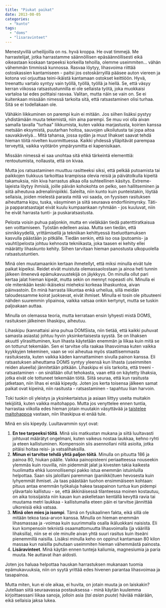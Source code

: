 ```yaml
---
title: "Piukat paikat"
date: 2013-08-05
categories: 
  - "kunto"
tags: 
  - "doms"
  - "lisaravinteet"
---
```


Menestyvillä urheilijoilla on ns. hyvä kroppa. He ovat timmejä. Me harrastelijat, jotka harrastamme säännöllisen epäsäännöllisesti eikä oikeastaan koskaan tarpeeksi korkeilla tehoilla, olemme useimmiten... vähän vähemmän timmissä kunnossa. Rasvaa löytyy, lihasvoima riittää ostoskassien kantamiseen - paitsi jos ostoskärryillä pääsee auton viereen ja kotona voi orjuuttaa teini-ikäistä kantamaan ostokset keittiöön. Hyvä, treenattu vartalo syntyy vain työllä, työllä, työllä ja hiellä. Se, että väsyy kerran viikossa ratsastustunnilla ei ole sellaista työtä, joka muokkaisi vartaloa tai edes polttaisi rasvaa. Valitan, mutta näin se vain on. Se ei kuitenkaan missään nimessä tarkoita sitä, että ratsastaminen olisi turhaa. Sitä se ei todellakaan ole.

<!--more-->

Vähäkin liikkuminen on parempi kuin ei mitään. Jos siihen lisäksi pystyy yhdistämään muuta tekemistä, niin aina parempi. Se muu voi olla aivan samalla tavalla "turhaa" liikkumista, kuten vaikka marjastusta, koirien kanssa metsään eksymistä, puutarhan hoitoa, sauvojen ulkoilutusta tai jopa aitoa sauvakävelyä... Mitä tahansa, jossa sydän ja muut lihakset saavat tehdä hieman töitä nivelten kuormittuessa. Kaikki yhdessä ylläpitävät parempaa terveyttä, vaikka vyötärön ympärysmitta ei kapenisikaan.

Missään nimessä ei saa unohtaa sitä ehkä tärkeintä elementtiä: rentoutumista, nollausta, että on kivaa.

Mutta jos ratsastaminen muuttuu rasitteeksi siksi, että pelkää putoamista tai paikkojen tiukkuus tarkoittaa krampissa olevia reisiä ja päivätolkulla kipeitä takamuksia, niin kiva harrastus alkaa olla suhteellinen käsitys. Extreme-lajeista löytyy ihmisiä, joille päivän kohokohta on pelko, sen hallitseminen ja siitä aiheutuva adrenaliinipiikki. Saleilta, niin kunto kuin punteistakin, löytää sellaisia, joiden mielestä parasta mitä voi saada, on fyysisen rasituksen aiheuttama kipu, tuska, väsyminen ja siitä seuraava endorfiinimyrsky. Täti- ja papparatsastajat eivät kuulu kumpaankaan ryhmään - jos kuuluvat, niin he eivät harrasta tunti- ja puskaratsastusta.

Pelosta voisin puhua paljonkin, mutta en vieläkään tiedä patenttiratkaisua sen voittamiseen. Työstän edelleen asiaa. Mutta sen tiedän, että sinnikkyydellä, yrittämisellä ja tekniikan kehittyessä itseluottamuksen kasvulla päästään jo pitkälle. Tiedän senkin, että iso osa (putoamis- ja vauhti)pelosta johtuu kehnosta tekniikasta, joka taasen ei kehity ellei määrätty lihaskunto kehity. Siihen tarvitaan hieman panostusta ulkopuolella ratsastustuntien.

Minä olen muutamaankin kertaan ihmetellyt, että miksi minulla eivät tule paikat kipeiksi. Reidet eivät muistuta olemassaolostaan ja ainoa heti tunnin jälkeen ilmenevä epämukavuustekijä on jäykkyys. On minulla ollut pari kertaa jalat hieman kipeät, mutta sekin on mennyt nopeasti ohi. Minulla ei ole mitenkään keski-ikäiseksi mieheksi korkeaa lihaskuntoa, aivan päinvastoin. En minä harrasta liikuntaa enkä urheilua, sillä meidän taloudessamme koirat juoksevat, eivät ihmiset. Minulla ei tosin ole pituuteeni nähden suuremmin ylipainoa, vaikka vatsaa onkin kertynyt, mutta se tuskin paljoakaan auttaa.

Minulla on olemassa teoria, mutta kerrataan ensin lyhyesti mistä DOMS, rasituksen jälkeinen lihaskipu, aiheutuu.

Lihaskipu (kannattaisi aina puhua DOMSista, niin tietää, että kaikki puhuvat samasta asiasta) johtuu hyvin yksinkertaisesta syystä. Se on lihaksen akuutti ylirasittuminen, kun lihasta käytetään enemmän ja liikaa kuin mitä se on tottunut tekemään. Sen ei tarvitse olla raakaa lihasvoimaa kuten vaikka kyykkyjen tekeminen, vaan se voi aiheutua myös staattisemmasta rasituksesta, kuten vaikka käden kannattaminen sivulla painon kanssa. Eli ratsastuksen aiheuttama DOMS syntyy yleensä kun lihasta (useimmiten reiden alueella) jännitetään pitkään. Lihaskipu ei siis tarkoita, että treeni - ratsastaminen - on sinällään ollut tehokasta, vaan että on käytetty lihaksia, jotka eivät ole tottuneet tekemään töitä. Siitä seuraa, että kun rasitusta jatketaan, niin lihas ei enää kipeydy. Joten jos kerta toisensa jälkeen samat paikat ovat kipeinä, niin rasitusta - ratsastaminen - tapahtuu liian harvoin.

Toki tuokin oli yleistys ja yksinkertaistus ja asiaan liittyy useita muitakin tekijöitä, kuten vaikka maitohappo. Mutta jos venyttelee ennen tuntia, harrastaa viikolla edes hieman jotain muutakin väsyttävää ja [taistelee maitohappoa](http://eivoivoittaa.wordpress.com/2013/05/03/tadit-jaksaa-krampata/ "Tädit jaksaa krampata") vastaan, niin lihaskipua ei enää tule.

Minä en siis kipeydy. Luultavammin syyt ovat:

1. **En tee tarpeeksi töitä**. Minä siis matkustan mukana ja siitä luultavasti johtuvat määrätyt ongelmani, kuten vaikeus nostaa laukkaa, kehno ryhti ja eteen kallistuminen. Kompensoin siis asennollani niitä asioita, jotka pitäisi hoitaa reisi- ja vatsalihaksilla.
2. **Minun ei tarvitse tehdä yhtä paljon töitä**. Minulla on pituutta 186 ja painoa 80, hiukan päälle. Vaikka painopisteeni periaatteessa nouseekin ylemmäs kuin rouvilla, niin pidemmät jalat ja kivesten takia kaikesta huolimatta ehkä luonnollisempi pakko istua enemmän istuinluilla helpottaa. Saan siis jaloillani paremman (paniikki)tuen hevosesta kuin lyhyemmät ihmiset. Ja taas päästään tuohon ensimmäiseen kohtaan: pituus antaa enemmän työkaluja hakea tasapainon tuntua kun pidempi ylävartalo kallistuu - se, että äkkinäisessä tilanteessa moinen kostautuu, on aika toissijaista niin kauan kun askelletaan kentällä kevyttä ravia tai muutama metri laukkaa - kallistumalla eteen päin ei tarvitse jännittää ulkoreisiä eikä vatsaa.
3. **Minä olen mies ja isompi**. Tämä on fysikaalinen fakta, eikä sillä ole mitään tekoa tasa-arvon kanssa. Minulla on hieman enemmän lihasmassaa ja -voimaa kuin suurimmalla osalla ikäluokkani naisista. Eli kun kompensoin teknistä osaamattomuutta lihasvoimalla (ja väärillä lihaksilla), niin se ei ole minulle aivan yhtä suuri rasitus kuin itseäni pienemmillä naisilla. Lisäksi minulla keho on oppinut kantamaan 80 kilon massaa kun naisilla puhutaan useimmiten hieman vähemmästä painosta.
4. **Lisäravinteet**. Minä käytän ennen tunteja kaliumia, magnesiumia ja paria muuta. Ne auttavat ihan aidosti.

Joten jos haluaa helpottaa hauskan harrastuksen mukanaan tuomia epämukavuuksia, niin on syytä yrittää edes hivenen parantaa lihasvoimaa ja tasapainoa.

Mutta miten, kun ei ole aikaa, ei huvita, on jotain muuta ja on laiskakin? Jutellaan siitä seuraavassa postauksessa - minä käytän kuulemma kirjoittaessani liikaa sanoja, jolloin asia (_tai asian puute_) häviää määrään, eikä sellaisia jaksa lukea.
